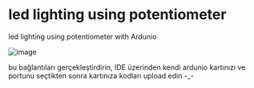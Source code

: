 # led lighting using potentiometer
 led lighting using potentiometer with Ardunio
 
 ![image](https://user-images.githubusercontent.com/93786600/224536073-24b311b4-7bd1-49cd-9ec6-61dd8de9b12c.png)

bu bağlantıları gerçekleştirdirin, IDE üzerinden kendi ardunio kartınızı ve portunu seçtikten sonra kartınıza kodları upload edin 
-_-

